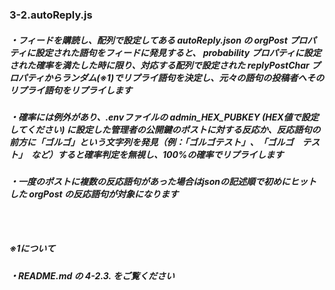 ### 3-2.autoReply.js
##### ・フィードを購読し、配列で設定してある autoReply.json の orgPost プロパティに設定された語句をフィードに発見すると、 probability プロパティに設定された確率を満たした時に限り、対応する配列で設定された replyPostChar プロパティからランダム(※1)でリプライ語句を決定し、元々の語句の投稿者へそのリプライ語句をリプライします
##### ・確率には例外があり、.envファイルの admin_HEX_PUBKEY (HEX値で設定してください) に設定した管理者の公開鍵のポストに対する反応か、反応語句の前方に「ゴルゴ」という文字列を発見（例：「ゴルゴテスト」、「ゴルゴ　テスト」　など）すると確率判定を無視し、100%の確率でリプライします
##### ・一度のポストに複数の反応語句があった場合はjsonの記述順で初めにヒットした orgPost の反応語句が対象になります
### 　
##### ※1について
##### ・README.md の 4-2.3. をご覧ください
